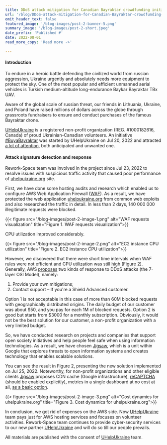 ```yaml
---
title: DDoS attack mitigation for Canadian Bayraktar crowdfunding initiative
url: '/blog/DDoS-attack-mitigation-for-Canadian-Bayraktar-crowdfunding-initiative'
omit_header_text: false
featured_image: '/blog-images/post-2-banner-5.png'
summary_image: '/blog-images/post-2-short.jpeg'
date_prefix: 'Published #'
date: 2022-08-01
read_more_copy: 'Read more ->'

---
```


#### Introduction

To endure in a heroic battle defending the civilized world from russian aggression, Ukraine urgently and absolutely 
needs more equipment to protect the sky. One of the most popular and efficient unmanned aerial vehicles is Turkish 
medium-altitude long-endurance Baykar Bayraktar TBx UAV.

Aware of the global scale of russian threat, our friends in Lithuania, Ukraine, and Poland have raised millions of 
dollars across the globe through grassroots fundraisers to ensure and conduct purchases of the famous Bayraktar drone.

[UHelpUkraine](https://uhelpukraine.org/) is a registered non-profit organization (REG. #1000182616, Canada) of proud 
Ukrainian-Canadian volunteers. An initiative [#BuyaBayraktar](https://www.facebook.com/hashtag/BuyaBayraktar/)
was started by UHelpUkraine on Jul 20, 2022 and attracted 
[a lot of attention](https://www.einnews.com/pr_news/582045288/canadian-non-profit-uhelpukraine-raising-funds-for-crucial-drone-needed-in-ongoing-fight-against-russia),
both anticipated and unwanted one.


#### Attack signature detection and response

Rework-Space team was involved in the project since Jul 23, 2022 to resolve issues with suspicious traffic activity 
that caused poor performance of [uhelpukraine.org](https://uhelpukraine.org/) site.

First, we have done some hosting audits and research which enabled us to configure AWS Web Application Firewall 
([WAF](https://docs.aws.amazon.com/waf/latest/developerguide/waf-chapter.html)).
As a result, we have protected the web application [uhelpukraine.org](https://uhelpukraine.org/) from common web 
exploits and also researched the traffic in detail. In less than 2 days, 140 000 000 illegitimate requests were blocked.

{{< figure src="/blog-images/post-2-image-1.png" alt="WAF requests visualization" title="Figure 1. WAF requests visualization">}}

CPU utilization improved considerably.

{{< figure src="/blog-images/post-2-image-2.png" alt="EC2 instance CPU utilization" title="Figure 2. EC2 instance CPU utilization">}}

However, we discovered that there were short time intervals when WAF rules were not efficient and CPU utilization was 
still high (Figure 2). Generally, AWS [proposes](https://docs.aws.amazon.com/waf/latest/developerguide/ddos-responding.html#ddos-responding-manual) 
two kinds of  response to DDoS attacks (the 7-layer OSI Model), namely:
1. Provide your own mitigations;
2. Contact support – If you're a Shield Advanced customer.

Option 1 is not acceptable in this case of more than 60M blocked requests with geographically distributed origins. 
The daily budget of our customer was about $50, and you pay for each 1M of blocked requests. Option 2 is good but 
starts from $3000 for a monthly subscription. Obviously, it would not be the best solution for our customer, a 
non-profit organization with a very limited budget.

So, we have conducted research on projects and companies that support open society initiatives and help people feel 
safe when using information technologies. As a result, we have chosen [Jigsaw](https://jigsaw.google.com/), which is 
a unit within Google that explores threats to open information systems and creates technology that enables scalable 
solutions.

You can see the result in Figure 2, presenting the new solution implemented on Jul 25, 2022. Noteworthy, for non-profit 
organizations and other eligible clients [Jigsaw](https://jigsaw.google.com/) proposes CDN cache (Google infrastructure), 
[reCAPTCHA](https://www.google.com/recaptcha/about/) (should be enabled explicitly), metrics in a single dashboard at 
no cost at all, [as a basic option](https://www.pcmag.com/opinions/inside-project-shield-jigsaws-anti-ddos-machine).

{{< figure src="/blog-images/post-2-image-3.png" alt="Cost dynamics for uhelpukraine.org" title="Figure 3. Cost dynamics for uhelpukraine.org">}}

In conclusion, we got rid of expenses on the AWS side. Now [UHelpUkraine](https://uhelpukraine.org/) team pays just for 
AWS hosting services and focuses on volunteer activities. Rework-Space team continues to provide cyber-security 
services to our new partner [UHelpUkraine](https://uhelpukraine.org/) and will do so till our people prevails.

All materials are published with the consent of [UHelpUkraine](https://uhelpukraine.org/) team.
